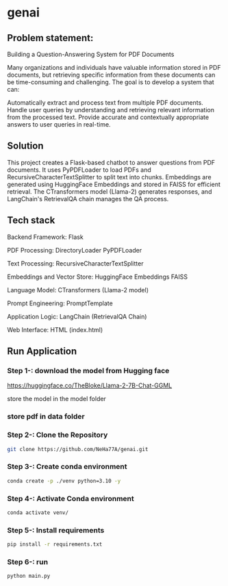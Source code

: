 # genai
## Problem statement:
Building a Question-Answering System for PDF Documents

Many organizations and individuals have valuable information stored in PDF documents, but retrieving specific information from these documents can be time-consuming and challenging. The goal is to develop a system that can:

Automatically extract and process text from multiple PDF documents.
Handle user queries by understanding and retrieving relevant information from the processed text.
Provide accurate and contextually appropriate answers to user queries in real-time.

## Solution
This project creates a Flask-based chatbot to answer questions from PDF documents. It uses PyPDFLoader to load PDFs and RecursiveCharacterTextSplitter to split text into chunks. Embeddings are generated using HuggingFace Embeddings and stored in FAISS for efficient retrieval. The CTransformers model (Llama-2) generates responses, and LangChain's RetrievalQA chain manages the QA process.

## Tech stack
Backend Framework: Flask

PDF Processing: 
DirectoryLoader
PyPDFLoader

Text Processing:
RecursiveCharacterTextSplitter

Embeddings and Vector Store:
HuggingFace Embeddings
FAISS

Language Model:
CTransformers (Llama-2 model)

Prompt Engineering:
PromptTemplate

Application Logic:
LangChain (RetrievalQA Chain)

Web Interface:
HTML (index.html)

## Run Application

### Step 1-: download the model from Hugging face
https://huggingface.co/TheBloke/Llama-2-7B-Chat-GGML

store the model in the model folder 
### store pdf in data folder 

### Step 2-: Clone the Repository
```bash
git clone https://github.com/NeHa77A/genai.git
```

### Step 3-: Create conda environment
```bash
conda create -p ./venv python=3.10 -y
```

### Step 4-: Activate Conda environment
```bash
conda activate venv/
```

### Step 5-: Install requirements
```bash
pip install -r requirements.txt
```

### Step 6-: run
```bash
python main.py
```
